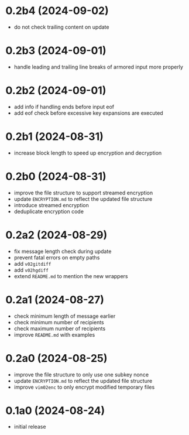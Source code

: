 # 0.2b4 (2024-09-02)

* do not check trailing content on update

# 0.2b3 (2024-09-01)

* handle leading and trailing line breaks of armored input more properly

# 0.2b2 (2024-09-01)

* add info if handling ends before input eof
* add eof check before excessive key expansions are executed

# 0.2b1 (2024-08-31)

* increase block length to speed up encryption and decryption

# 0.2b0 (2024-08-31)

* improve the file structure to support streamed encryption
* update `ENCRYPTION.md` to reflect the updated file structure
* introduce streamed encryption
* deduplicate encryption code

# 0.2a2 (2024-08-29)

* fix message length check during update
* prevent fatal errors on empty paths
* add `v02gitdiff`
* add `v02hgdiff`
* extend `README.md` to mention the new wrappers

# 0.2a1 (2024-08-27)

* check minimum length of message earlier
* check minimum number of recipients
* check maximum number of recipients
* improve `README.md` with examples

# 0.2a0 (2024-08-25)

* improve the file structure to only use one subkey nonce
* update `ENCRYPTION.md` to reflect the updated file structure
* improve `vim02enc` to only encrypt modified temporary files

# 0.1a0 (2024-08-24)

* initial release
